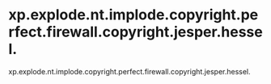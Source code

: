 # xp.explode.nt.implode.copyright.perfect.firewall.copyright.jesper.hessel.
xp.explode.nt.implode.copyright.perfect.firewall.copyright.jesper.hessel.
